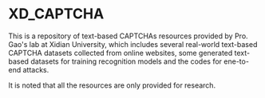 # XD_CAPTCHA
This is a repository of text-based CAPTCHAs resources provided by Pro. Gao's lab at Xidian University, which includes several real-world text-based CAPTCHA datasets collected from online websites, some generated text-based datasets for training recognition models and the codes for ene-to-end attacks.


It is noted that all the resources are only provided for research.

